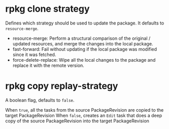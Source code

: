 
# rpkg clone strategy

Defines which strategy should be used to update the package. It defaults to `resource-merge`.

* resource-merge: Perform a structural comparison of the original / updated resources, and merge the changes into the local package.
* fast-forward: Fail without updating if the local package was modified since it was fetched.
* force-delete-replace: Wipe all the local changes to the package and replace it with the remote version.

# rpkg copy replay-strategy

A boolean flag, defaults to `false`.

When `true`, all the tasks from the source PackageRevision are copied to the target PackageRevision
When `false`,  creates an `Edit` task that does a deep copy of the source PackageRevision into the target PackageRevision